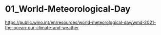 # 01_World-Meteorological-Day
https://public.wmo.int/en/resources/world-meteorological-day/wmd-2021-the-ocean-our-climate-and-weather
